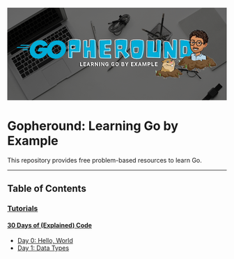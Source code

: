 ![project cover](./images/cover-p.png)

# Gopheround: Learning Go by Example
This repository provides free problem-based resources to learn Go.

---

## Table of Contents

### [Tutorials](/tutorials)

#### [30 Days of (Explained) Code](/tutorials/30doec/)
- [Day 0: Hello, World](/tutorials/30doec/d0)
- [Day 1: Data Types](/tutorials/30doec/d1)
